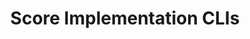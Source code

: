 ---
title: "Score Implementation CLIs"
linkTitle: "Score implementations"
weight: 3
aliases:
- /docs/reference/score-cli/
---